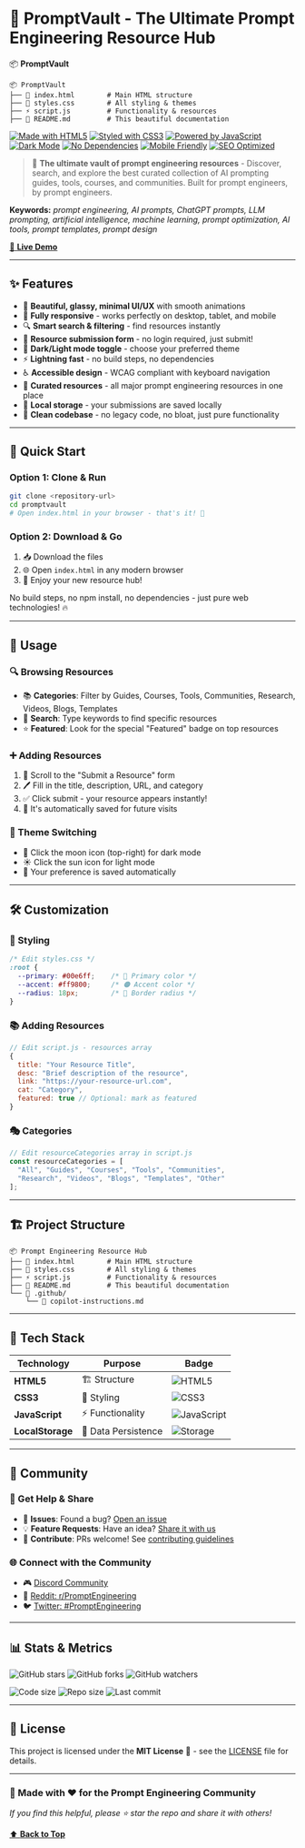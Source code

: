 # 🚀 PromptVault - The Ultimate Prompt Engineering Resource Hub

📦 **PromptVault**
```
📦 PromptVault
├── 📄 index.html        # Main HTML structure
├── 🎨 styles.css        # All styling & themes
├── ⚡ script.js         # Functionality & resources
├── 📖 README.md         # This beautiful documentation
```

[![Made with HTML5](https://img.shields.io/badge/Made%20with-HTML5-E34F26?style=for-the-badge&logo=html5&logoColor=white)](https://html.spec.whatwg.org/)
[![Styled with CSS3](https://img.shields.io/badge/Styled%20with-CSS3-1572B6?style=for-the-badge&logo=css3&logoColor=white)](https://www.w3.org/Style/CSS/)
[![Powered by JavaScript](https://img.shields.io/badge/Powered%20by-JavaScript-F7DF1E?style=for-the-badge&logo=javascript&logoColor=black)](https://www.javascript.com/)
[![Dark Mode](https://img.shields.io/badge/Dark%20Mode-Enabled-181717?style=for-the-badge&logo=github&logoColor=white)](https://github.com/)
[![No Dependencies](https://img.shields.io/badge/No-Dependencies-00D26A?style=for-the-badge&logo=checkmarx&logoColor=white)](https://github.com/)
[![Mobile Friendly](https://img.shields.io/badge/Mobile-Friendly-FF6B6B?style=for-the-badge&logo=mobile&logoColor=white)](https://github.com/)
[![SEO Optimized](https://img.shields.io/badge/SEO-Optimized-4285F4?style=for-the-badge&logo=google&logoColor=white)](https://github.com/)

> 🎯 **The ultimate vault of prompt engineering resources** - Discover, search, and explore the best curated collection of AI prompting guides, tools, courses, and communities. Built for prompt engineers, by prompt engineers.

**Keywords:** *prompt engineering, AI prompts, ChatGPT prompts, LLM prompting, artificial intelligence, machine learning, prompt optimization, AI tools, prompt templates, prompt design*

[🚀 **Live Demo**](https://promptvault.dev)

---

## ✨ Features

- 🎨 **Beautiful, glassy, minimal UI/UX** with smooth animations  
- 📱 **Fully responsive** - works perfectly on desktop, tablet, and mobile  
- 🔍 **Smart search & filtering** - find resources instantly  
- 📝 **Resource submission form** - no login required, just submit!  
- 🌙 **Dark/Light mode toggle** - choose your preferred theme  
- ⚡ **Lightning fast** - no build steps, no dependencies  
- ♿ **Accessible design** - WCAG compliant with keyboard navigation  
- 🎯 **Curated resources** - all major prompt engineering resources in one place  
- 💾 **Local storage** - your submissions are saved locally  
- 🧹 **Clean codebase** - no legacy code, no bloat, just pure functionality  

---

## 🚀 Quick Start

### Option 1: Clone & Run

```bash
git clone <repository-url>
cd promptvault
# Open index.html in your browser - that's it! 🎉
```

### Option 2: Download & Go

1. 📥 Download the files
2. 🌐 Open `index.html` in any modern browser
3. 🎊 Enjoy your new resource hub!

No build steps, no npm install, no dependencies - just pure web technologies! 🔥

---

## 🎯 Usage

### 🔍 Browsing Resources

- 📚 **Categories**: Filter by Guides, Courses, Tools, Communities, Research, Videos, Blogs, Templates
- 🔎 **Search**: Type keywords to find specific resources
- ⭐ **Featured**: Look for the special "Featured" badge on top resources

### ➕ Adding Resources

1. 📝 Scroll to the "Submit a Resource" form
2. 🖊️ Fill in the title, description, URL, and category
3. ✅ Click submit - your resource appears instantly!
4. 💾 It's automatically saved for future visits

### 🎨 Theme Switching

- 🌙 Click the moon icon (top-right) for dark mode
- ☀️ Click the sun icon for light mode
- 💾 Your preference is saved automatically

---

## 🛠️ Customization

### 🎨 Styling

```css
/* Edit styles.css */
:root {
  --primary: #00e6ff;    /* 🔵 Primary color */
  --accent: #ff9800;     /* 🟠 Accent color */
  --radius: 18px;        /* 📐 Border radius */
}
```

### 📚 Adding Resources

```javascript
// Edit script.js - resources array
{
  title: "Your Resource Title",
  desc: "Brief description of the resource",
  link: "https://your-resource-url.com",
  cat: "Category",
  featured: true // Optional: mark as featured
}
```

### 🎭 Categories

```javascript
// Edit resourceCategories array in script.js
const resourceCategories = [
  "All", "Guides", "Courses", "Tools", "Communities", 
  "Research", "Videos", "Blogs", "Templates", "Other"
];
```

---

## 🏗️ Project Structure

```
📦 Prompt Engineering Resource Hub
├── 📄 index.html        # Main HTML structure
├── 🎨 styles.css        # All styling & themes
├── ⚡ script.js         # Functionality & resources
├── 📖 README.md         # This beautiful documentation
└── 📁 .github/
    └── 📝 copilot-instructions.md
```

---

## 🌟 Tech Stack

| Technology      | Purpose                | Badge                                                                                   |
|-----------------|-----------------------|-----------------------------------------------------------------------------------------|
| **HTML5**       | 🏗️ Structure          | ![HTML5](https://img.shields.io/badge/HTML5-E34F26?style=flat&logo=html5&logoColor=white)  |
| **CSS3**        | 🎨 Styling            | ![CSS3](https://img.shields.io/badge/CSS3-1572B6?style=flat&logo=css3&logoColor=white)     |
| **JavaScript**  | ⚡ Functionality       | ![JavaScript](https://img.shields.io/badge/JavaScript-F7DF1E?style=flat&logo=javascript&logoColor=black) |
| **LocalStorage**| 💾 Data Persistence   | ![Storage](https://img.shields.io/badge/Storage-Local-00D26A?style=flat)                  |

---

## 🤝 Community

### 💬 Get Help & Share

- 🐛 **Issues**: Found a bug? [Open an issue](https://github.com/promptvault/promptvault/issues)
- 💡 **Feature Requests**: Have an idea? [Share it with us](https://github.com/promptvault/promptvault/discussions)
- 🤝 **Contribute**: PRs welcome! See [contributing guidelines](CONTRIBUTING.md)

### 🌐 Connect with the Community

- 🎮 [Discord Community](https://discord.gg/learnprompting)
- 🤖 [Reddit: r/PromptEngineering](https://reddit.com/r/PromptEngineering)
- 🐦 [Twitter: #PromptEngineering](https://twitter.com/hashtag/PromptEngineering)

---

## 📊 Stats & Metrics

![GitHub stars](https://img.shields.io/github/stars/promptvault/promptvault?style=social)
![GitHub forks](https://img.shields.io/github/forks/promptvault/promptvault?style=social)
![GitHub watchers](https://img.shields.io/github/watchers/promptvault/promptvault?style=social)

![Code size](https://img.shields.io/github/languages/code-size/promptvault/promptvault)
![Repo size](https://img.shields.io/github/repo-size/promptvault/promptvault)
![Last commit](https://img.shields.io/github/last-commit/promptvault/promptvault)

---

## 📜 License

This project is licensed under the **MIT License** 📄 - see the [LICENSE](LICENSE) file for details.

---

### 🎉 Made with ❤️ for the Prompt Engineering Community

*If you find this helpful, please ⭐ star the repo and share it with others!*

[⬆️ **Back to Top**](#-promptvault---the-ultimate-prompt-engineering-resource-hub)
